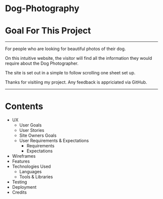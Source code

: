 # Dog-Photography

# Goal For This Project
---
<p>For people who are looking for beautiful photos of their dog.
<p>On this intuitive website, the visitor will find all the information they would require about the Dog Photographer.
<p>The site is set out in a simple to follow scrolling one sheet set up.<p>
<p>Thanks for visitiing my project. Any feedback is appriciated via GitHub.

---

# Contents
* UX
  * User Goals
  * User Stories
  * Site Owners Goals
  * User Requirements & Expectations
    * Requirements
    * Expectations
* Wireframes
* Features
* Technologies Used
  * Languages
  * Tools & Libraries
* Testing
* Deployment
* Credits


